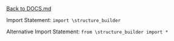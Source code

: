 [Back to DOCS.md](DOCS.md)

Import Statement: `import \structure_builder`

Alternative Import Statement: `from \structure_builder import *`

